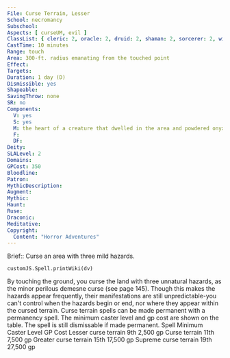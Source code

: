 ```yaml
---
File: Curse Terrain, Lesser
School: necromancy
Subschool: 
Aspects: [ curseUM, evil ]
ClassList: { cleric: 2, oracle: 2, druid: 2, shaman: 2, sorcerer: 2, wizard: 2, witch: 2 }
CastTime: 10 minutes
Range: touch
Area: 300-ft. radius emanating from the touched point
Effect: 
Targets: 
Duration: 1 day (D)
Dismissible: yes
Shapeable: 
SavingThrow: none
SR: no
Components:
  V: yes
  S: yes
  M: the heart of a creature that dwelled in the area and powdered onyx worth 350 gp
  F: 
  DF: 
Deity: 
SLALevel: 2
Domains: 
GPCost: 350
Bloodline: 
Patron: 
MythicDescription: 
Augment: 
Mythic: 
Haunt: 
Ruse: 
Draconic: 
Meditative: 
Copyright:
  Content: "Horror Adventures"
---
```

Brief:: Curse an area with three mild hazards.

```dataviewjs
customJS.Spell.printWiki(dv)
```

By touching the ground, you curse the land with three unnatural hazards, as the minor perilous demesne curse (see page 145). Though this makes the hazards appear frequently, their manifestations are still unpredictable-you can't control when the hazards begin or end, nor where they appear within the cursed terrain.  Curse terrain spells can be made permanent with a permanency spell. The minimum caster level and gp cost are shown on the table. The spell is still dismissable if made permanent.  Spell Minimum Caster Level GP Cost  Lesser curse terrain 9th 2,500 gp  Curse terrain 11th 7,500 gp  Greater curse terrain 15th 17,500 gp  Supreme curse terrain 19th 27,500 gp
